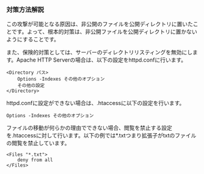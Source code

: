 ### 対策方法解説

この攻撃が可能となる原因は、非公開のファイルを公開ディレクトリに置いたことです。よって、根本的対策は、非公開ファイルを公開ディレクトリに置かないようにすることです。

また、保険的対策としては、サーバーのディレクトリリスティングを無効にします。Apache HTTP Serverの場合は、以下の設定をhttpd.confに行います。

```
<Directory パス>
    Options -Indexes その他のオプション
    その他の設定
</Directory>
```
httpd.confに設定ができない場合は、.htaccessに以下の設定を行います。
```
Options -Indexes その他のオプション
```
ファイルの移動が何らかの理由でできない場合、閲覧を禁止する設定を.htaccessに対して行います。以下の例では*.txtつまり拡張子がtxtのファイルの閲覧を禁止しています。
```
<Files "*.txt">
    deny from all
</Files>
```
